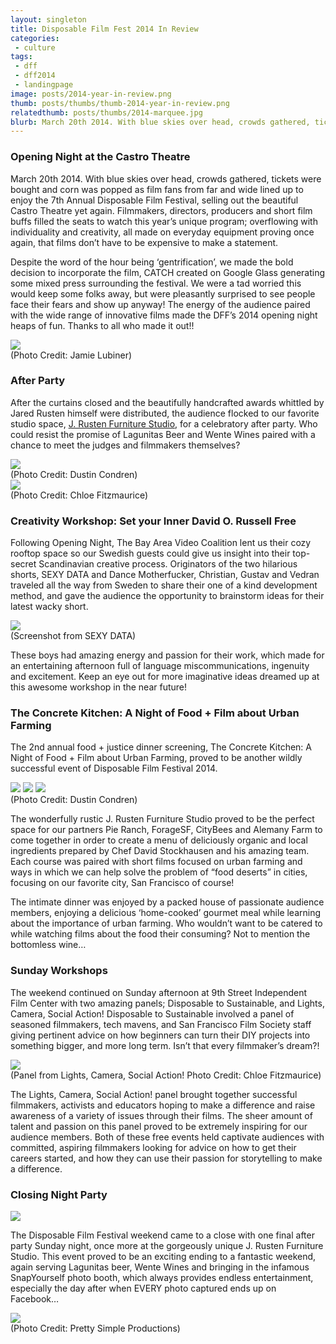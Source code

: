 ```yaml
---
layout: singleton
title: Disposable Film Fest 2014 In Review
categories:
 - culture
tags:
 - dff
 - dff2014
 - landingpage
image: posts/2014-year-in-review.png
thumb: posts/thumbs/thumb-2014-year-in-review.png
relatedthumb: posts/thumbs/2014-marquee.jpg
blurb: March 20th 2014. With blue skies over head, crowds gathered, tickets were bought and corn was popped as film fans from far and wide lined up to enjoy the 7th Annual Disposable Film Festival
---
```



### Opening Night at the Castro Theatre

March 20th 2014. With blue skies over head, crowds gathered, tickets were bought and corn was popped as film fans from far and wide lined up to enjoy the 7th Annual Disposable Film Festival,  selling out the beautiful Castro Theatre yet again. Filmmakers, directors, producers and short film buffs filled the seats to watch this year’s unique program; overflowing with individuality and creativity, all made on everyday equipment proving once again, that films don’t have to be expensive to make a statement.

Despite the word of the hour being ‘gentrification’, we made the bold decision to incorporate the film, CATCH created on Google Glass generating some mixed press surrounding the festival. We were a tad worried this would keep some folks away, but were pleasantly surprised to see people face their fears and show up anyway! The energy of the audience paired with the wide range of innovative films made the DFF’s 2014 opening night heaps of fun. Thanks to all who made it out!!

<div class="photo">
<img src="{{ 'posts/castro-2014.jpg' | asset_path }}">
<div class="credit">(Photo Credit: Jamie Lubiner)</div>
</div>

### After Party

After the curtains closed and the beautifully handcrafted awards whittled by Jared Rusten himself were distributed, the audience flocked to our favorite studio space, [J. Rusten Furniture Studio], for a celebratory after party. Who could resist the promise of Lagunitas Beer and Wente Wines paired with a chance to meet the judges and filmmakers themselves?

<div class="photo">
<img src="https://farm4.staticflickr.com/3834/13448732653_37c952de6d.jpg">
<div class="credit">(Photo Credit: Dustin Condren)</div>
</div>


<div class="photo">
<img src="{{ 'posts/2014-after-party.jpg' | asset_path }}">
<div class="credit">(Photo Credit: Chloe Fitzmaurice)</div>
</div>

### Creativity Workshop: Set your Inner David O. Russell Free

Following Opening Night, The Bay Area Video Coalition lent us their cozy rooftop space so our Swedish guests could give us insight into their top-secret Scandinavian creative process. Originators of the two hilarious shorts, SEXY DATA and Dance Motherfucker, Christian, Gustav and Vedran traveled all the way from Sweden to share their one of a kind development method, and gave the audience the opportunity to brainstorm ideas for their latest wacky short.

<div class="photo">
<img src="{{ 'posts/sexydata-screenshot.jpg' | asset_path }}">
<div class="credit">(Screenshot from SEXY DATA)</div>
</div>

These boys had amazing energy and passion for their work, which made for an entertaining afternoon full of language miscommunications, ingenuity and excitement. Keep an eye out for more imaginative ideas dreamed up at this awesome workshop in the near future!

### The Concrete Kitchen: A Night of Food + Film about Urban Farming

The 2nd annual food + justice dinner screening, The Concrete Kitchen: A Night of Food + Film about Urban Farming, proved to be another wildly successful event of Disposable Film Festival 2014.

<div class="photo">
<img src="https://farm4.staticflickr.com/3827/13448627485_9eeecec0e9.jpg">
<img src="https://farm4.staticflickr.com/3797/13448988044_b7aa19fe3d.jpg">
<img src="https://farm4.staticflickr.com/3795/13448618025_1d2c14e40f.jpg">
<div class="credit">(Photo Credit: Dustin Condren)</div>
</div>

The wonderfully rustic J. Rusten Furniture Studio proved to be the perfect space for our partners Pie Ranch, ForageSF, CityBees and Alemany Farm to come together in order to create a menu of deliciously organic and local ingredients prepared by Chef David Stockhausen and his amazing team. Each course was paired with short films focused on urban farming and ways in which we can help solve the problem of “food deserts” in cities, focusing on our favorite city, San Francisco of course!

The intimate dinner was enjoyed by a packed house of passionate audience members, enjoying a delicious ‘home-cooked’ gourmet meal while learning about the importance of urban farming. Who wouldn’t want to be catered to while watching films about the food their consuming? Not to mention the bottomless wine…

### Sunday Workshops

The weekend continued on Sunday afternoon at 9th Street Independent Film Center with two amazing panels; Disposable to Sustainable, and Lights, Camera, Social Action! Disposable to Sustainable involved a panel of seasoned filmmakers, tech mavens, and San Francisco Film Society staff giving pertinent advice on how beginners can turn their DIY projects into something bigger, and more long term. Isn’t that every filmmaker’s dream?!

<div class="photo">
<img src="{{ 'posts/lights-camera-social-action.jpg' | asset_path }}">
<div class="credit">(Panel from Lights, Camera, Social Action!
Photo Credit: Chloe Fitzmaurice)</div>
</div>

The Lights, Camera, Social Action! panel brought together successful filmmakers, activists and educators hoping to make a difference and raise awareness of a variety of issues through their films. The sheer amount of talent and passion on this panel proved to be extremely inspiring for our audience members. Both of these free events held captivate audiences with committed, aspiring filmmakers looking for advice on how to get their careers started, and how they can use their passion for storytelling to make a difference.

### Closing Night Party

<div class="photo">
<img src="{{ 'posts/2014-closing-night.jpg' | asset_path }}">
</div>

The Disposable Film Festival weekend came to a close with one final after party Sunday night, once more at the gorgeously unique J. Rusten Furniture Studio. This event proved to be an exciting ending to a fantastic weekend, again serving Lagunitas beer, Wente Wines and bringing in the infamous SnapYourself photo booth, which always provides endless entertainment, especially the day after when EVERY photo captured ends up on Facebook…

<div class="photo">
<img src="{{ 'posts/2014-programs.jpg' | asset_path }}">
<div class="credit">(Photo Credit: Pretty Simple Productions)</div>
</div>

[J. Rusten Furniture Studio]:http://www.jrusten.com
